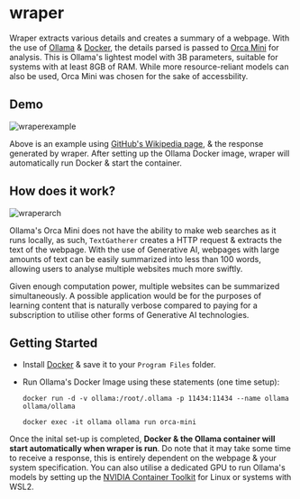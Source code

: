 # wraper
Wraper extracts various details and creates a summary of a webpage. With the use of [Ollama](https://github.com/jmorganca/ollama) & [Docker](https://www.docker.com/), the details parsed is passed to [Orca Mini](https://ollama.ai/library/orca-mini) for analysis. This is Ollama's lightest model with 3B parameters, suitable for systems with at least 8GB of RAM. While more resource-reliant models can also be used, Orca Mini was chosen for the sake of accessbility. 

## Demo
![wraperexample](https://github.com/omcodedthis/wraper/assets/119602009/76bf27b2-b330-4bfc-8822-76ad04bd7361)

Above is an example using [GitHub's Wikipedia page](https://en.wikipedia.org/wiki/GitHub), & the response generated by wraper. After setting up the Ollama Docker image, wraper will automatically run Docker & start the container.

## How does it work?
![wraperarch](https://github.com/omcodedthis/wraper/assets/119602009/85bd666a-7541-4fc3-a048-014201ff3507)

Ollama's Orca Mini does not have the ability to make web searches as it runs locally, as such, `TextGatherer` creates a HTTP request & extracts the text of the webpage. With the use of Generative AI, webpages with large amounts of text can be easily summarized into less than 100 words, allowing users to analyse multiple websites much more swiftly.

Given enough computation power, multiple websites can be summarized simultaneously. A possible application would be for the purposes of learning content that is naturally verbose compared to paying for a subscription to utilise other forms of Generative AI technologies.

## Getting Started
* Install [Docker](https://docs.docker.com/engine/install/) & save it to your `Program Files` folder.

* Run Ollama's Docker Image using these statements (one time setup):
  ```
  docker run -d -v ollama:/root/.ollama -p 11434:11434 --name ollama ollama/ollama
  ```
  ```
  docker exec -it ollama ollama run orca-mini
  ```
Once the inital set-up is completed, **Docker & the Ollama container will start automatically when wraper is run**. Do note that it may take some time to receive a response, this is entirely dependent on the webpage & your system specification. You can also utilise a dedicated GPU to run Ollama's models by setting up the [NVIDIA Container Toolkit](https://docs.nvidia.com/datacenter/cloud-native/container-toolkit/latest/install-guide.html#installation) for Linux or systems with WSL2.
